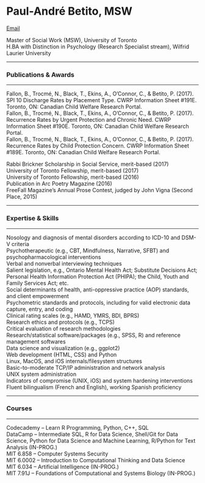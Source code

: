 # Paul-André Betito, MSW

[Email](mailto:paulandre.b@outlook.com)

Master of Social Work (MSW), University of Toronto<br>
H.BA with Distinction in Psychology (Research Specialist stream), Wilfrid Laurier University

***
### Publications & Awards
***

Fallon, B., Trocmé, N., Black, T., Ekins, A., O’Connor, C., & 
Betito, P. (2017). SPI 10 Discharge Rates by Placement Type. CWRP Information Sheet #191E. Toronto, ON: Canadian Child Welfare Research Portal.  
Fallon, B., Trocmé, N., Black, T., Ekins, A., O’Connor, C., & 
Betito, P. (2017). Recurrence Rates by Urgent Protection and Chronic Need. CWRP Information Sheet #190E. Toronto, ON: Canadian Child Welfare Research Portal.  
Fallon, B., Trocmé, N., Black, T., Ekins, A., O’Connor, C., & 
Betito, P. (2017). Recurrence Rates by Child Protection Concern. CWRP Information Sheet #189E. Toronto, ON: Canadian Child Welfare Research Portal.  

Rabbi Brickner Scholarship in Social Service, merit-based (2017)  
University of Toronto Fellowship, merit-based (2017)  
University of Toronto Fellowship, merit-based (2016)  
Publication in Arc Poetry Magazine (2016)  
FreeFall Magazine’s Annual Prose Contest, judged by John Vigna (Second Place, 2015)   

***
### Expertise & Skills
***

Nosology and diagnosis of mental disorders according to ICD-10 and DSM-V criteria  
Psychotherapeutic (e.g., CBT, Mindfulness, Narrative, SFBT) and psychopharmacological interventions  
Verbal and nonverbal interviewing techniques  
Salient legislation, e.g., Ontario Mental Health Act; Substitute Decisions Act; Personal Health Information Protection Act (PHIPA); the Child, Youth and Family Services Act; etc.  
Social determinants of health, anti-oppressive practice (AOP) standards, and client empowerment   
Psychometric standards and protocols, including for valid electronic data capture, entry, and coding  
Clinical rating scales (e.g., HAMD, YMRS, BDI, BPRS)  
Research ethics and protocols (e.g., TCPS)  
Critical evaluation of research methodologies  
Research/statistical software/packages (e.g., SPSS, R) and reference management softwares  
Data science and visualization (e.g., ggplot2)  
Web development (HTML, CSS) and Python  
Linux, MacOS, and iOS internals/filesystem structures  
Basic-to-moderate TCP/IP administration and network analysis  
UNIX system administration  
Indicators of compromise (UNIX, iOS) and system hardening interventions  
Fluent bilingualism (French and English), working Spanish proficiency   

***
### Courses
***

Codecademy – Learn R Programming, Python, C++, SQL  
DataCamp – Intermediate SQL, R for Data Science, Shell/Git for Data Science, Python for Data Science and Machine Learning, R/Python for Text Analysis (IN-PROG.)  
MIT 6.858 – Computer Systems Security  
MIT 6.0002 – Introduction to Computational Thinking and Data Science  
MIT 6.034 – Artificial Intelligence (IN-PROG.)  
MIT 7.91J – Foundations of Computational and Systems Biology (IN-PROG.)  
